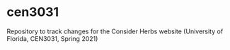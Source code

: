 # cen3031
Repository to track changes for the Consider Herbs website (University of Florida, CEN3031, Spring 2021)
